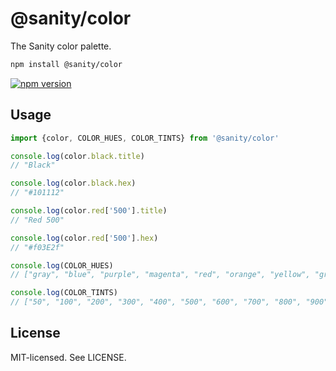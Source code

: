 # @sanity/color

The Sanity color palette.

```sh
npm install @sanity/color
```

[![npm version](https://img.shields.io/npm/v/@sanity/color.svg?style=flat-square)](https://www.npmjs.com/package/@sanity/color)

## Usage

```js
import {color, COLOR_HUES, COLOR_TINTS} from '@sanity/color'

console.log(color.black.title)
// "Black"

console.log(color.black.hex)
// "#101112"

console.log(color.red['500'].title)
// "Red 500"

console.log(color.red['500'].hex)
// "#f03E2f"

console.log(COLOR_HUES)
// ["gray", "blue", "purple", "magenta", "red", "orange", "yellow", "green", "cyan"]

console.log(COLOR_TINTS)
// ["50", "100", "200", "300", "400", "500", "600", "700", "800", "900", "950"]
```

## License

MIT-licensed. See LICENSE.
